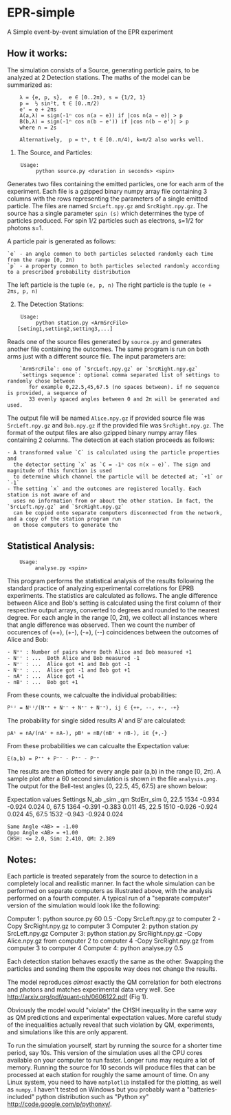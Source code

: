 EPR-simple
==========

A Simple event-by-event simulation of the EPR experiment

How it works:
------------
The simulation consists of a Source, generating particle pairs, to be analyzed at 2 Detection stations. The maths of the model can be summarized as:  

        λ = {e, p, s},  e ∈ [0..2π), s = {1/2, 1}
        p =  ½ sin²t, t ∈ [0..π/2)
        e' = e + 2πs
        A(a,λ) = sign(-1ⁿ cos n(a − e)) if |cos n(a − e)| > p
        B(b,λ) = sign(-1ⁿ cos n(b − e')) if |cos n(b − e')| > p
        where n = 2s
        
        Alternatively,  p = tᵏ, t ∈ [0..π/4), k=π/2 also works well.

1) The Source, and Particles:

        Usage:
	         python source.py <duration in seconds> <spin> 

Generates two files containing the emitted particles, one for each arm of the experiment.
Each file is a gzipped binary numpy array file containing 3 columns with the rows representing the 
parameters of a single emitted particle. The files are named `SrcLeft.npy.gz` and `SrcRight.npy.gz`.
The source has a single parameter `spin (s)` which determines the type of particles produced. For spin 1/2 particles such as electrons, s=1/2 for photons s=1.

A particle pair is generated as follows:  

    `e` - an angle common to both particles selected randomly each time from the range [0, 2π)
    `p` - a property common to both particles selected randomly according to a prescribed probability distribution
    
The left particle is the tuple `(e, p, n)`
The right particle is the tuple `(e + 2πs, p, n)`

2) The Detection Stations:  

        Usage:
	         python station.py <ArmSrcFile> [seting1,setting2,setting3,...]

Reads one of the source files generated by `source.py` and generates another file
containing the outcomes. The same program is run on both arms just with a different
source file. The input parameters are:  

        `ArmSrcFile`: one of `SrcLeft.npy.gz` or `SrcRight.npy.gz`
        `settings sequence`: optional comma separated list of settings to randomly chose between
           for example 0,22.5,45,67.5 (no spaces between). if no sequence is provided, a sequence of
           33 evenly spaced angles between 0 and 2π will be generated and used.

The output file will be named `Alice.npy.gz` if provided source file was `SrcLeft.npy.gz` and `Bob.npy.gz` if the provided file was `SrcRight.npy.gz`. The format of the output files are also gzipped binary numpy array files containing 2 columns. The detection at each station proceeds as follows:  

    - A transformed value `C` is calculated using the particle properties and 
      the detector setting `x` as `C = -1ⁿ cos n(x − e)`. The sign and magnitude of this function is used 
      to determine which channel the particle will be detected at; `+1` or `-1`
    - The setting `x` and the outcomes are registered locally. Each station is not aware of and 
      uses no information from or about the other station. In fact, the `SrcLeft.npy.gz` and `SrcRight.npy.gz`
      can be copied onto separate computers disconnected from the network, and a copy of the station program run
      on those computers to generate the 
      

Statistical Analysis:
--------------------    

        Usage: 
	         analyse.py <spin>

This program performs the statistical analysis of the results following the standard practice of analyzing experimental correlations for EPRB experiments. The statistics are calculated as follows. The angle difference between Alice and Bob's setting is calculated using the first column of their respective output arrays, converted to degrees and rounded to the nearest degree. For each angle in the range [0, 2π), we collect all instances where that angle difference was observed. Then we count the number of occurences of (++), (+-), (-+), (--) coincidences between the outcomes of Alice and Bob:  

    - N⁺⁺ : Number of pairs where Both Alice and Bob measured +1
    - N⁻⁻ : ...  Both Alice and Bob measured -1
    - N⁺⁻ : ...  Alice got +1 and Bob got -1
    - N⁻⁺ : ...  Alice got -1 and Bob got +1
    - nA⁺ : ...  Alice got +1
    - nB⁺ : ...  Bob got +1

From these counts, we calcualte the individual probabilities:  

    Pⁱʲ = Nⁱʲ/(N⁺⁺ + N⁻⁻ + N⁺⁻ + N⁻⁺), ij ∈ {++, --, +-, -+}
    
The probability for single sided results Aⁱ and Bⁱ are calculated:  

    pAⁱ = nA/(nA⁺ + nA-), pBⁱ = nB/(nB⁺ + nB-), i∈ {+,-}
    
From these probabilities we can calcualte the Expectation value:  

    E(a,b) = P⁺⁺ + P⁻⁻ - P⁺⁻ - P⁻⁺   

The results are then plotted for every angle pair (a,b) in the range [0, 2π). A sample plot after a 60 second simulation is shown in the file `analysis.png`. The output for the Bell-test angles (0, 22.5, 45, 67.5) are shown below:  


Expectation values
  Settings       N_ab   <AB>_sim    <AB>_qm StdErr_sim
   0, 22.5       1534     -0.934     -0.924      0.024
   0, 67.5       1364     -0.391     -0.383      0.011
  45, 22.5       1510     -0.926     -0.924      0.024
  45, 67.5       1532     -0.943     -0.924      0.024

	Same Angle <AB> = -1.00
	Oppo Angle <AB> = +1.00
	CHSH: <= 2.0, Sim: 2.410, QM: 2.389
    


Notes:
-----

Each particle is treated separately from the source to detection in a completely local and realistic manner. In fact the whole simulation can be performed on separate computers as illustrated above, with the analysis performed on a fourth computer. A typical run of a "separate computer" version of the simulation would look like the following:

Computer 1: python source.py 60 0.5
-Copy SrcLeft.npy.gz to computer 2
-Copy SrcRight.npy.gz to computer 3
Computer 2: python station.py SrcLeft.npy.gz
Computer 3: python station.py SrcRight.npy.gz
-Copy Alice.npy.gz from computer 2 to computer 4
-Copy SrcRight.npy.gz from computer 3 to computer 4
Computer 4: python analyse.py 0.5



Each detection station behaves exactly the same as the other. Swapping the particles and sending them the opposite way does not change the results.

The model reproduces *almost* exactly the QM correlation for both electrons and photons
and matches experimental data very well. See http://arxiv.org/pdf/quant-ph/0606122.pdf (Fig 1).

Obviously the model would "violate" the CHSH inequality in the same way as QM predictions and experimental expectation values. More careful study of the inequalities actually reveal that such violation by QM, experiments, and simulations like this are only apparent.

To run the simulation yourself, start by running the source for a shorter time period, say 10s. This version of the simulation uses all the CPU cores available on your computer to run faster. Longer runs may require a lot of memory. Running the source for 10 seconds will produce files that can be processed at each station for roughly the same amount of time. On any Linux system, you need to have `matplotlib` installed for the plotting, as well as `numpy`. I haven't tested on Windows but you probably want a "batteries-included" python distribution such as "Python xy" http://code.google.com/p/pythonxy/. 
